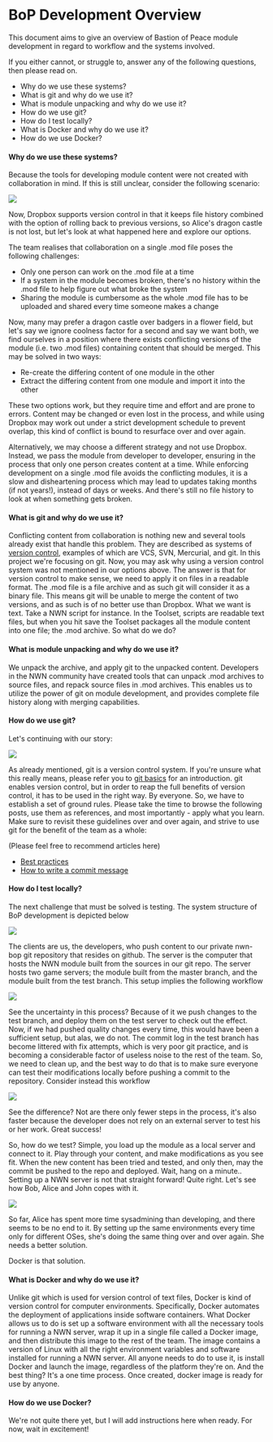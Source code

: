 # BoP Development Overview
This document aims to give an overview of Bastion of Peace module development in regard to workflow and the systems involved.

If you either cannot, or struggle to, answer any of the following questions, then please read on.
- Why do we use these systems?
- What is git and why do we use it?
- What is module unpacking and why do we use it?
- How do we use git?
- How do I test locally?
- What is Docker and why do we use it?
- How do we use Docker?

#### Why do we use these systems?
Because the tools for developing module content were not created with collaboration in mind. If this is still unclear, consider the following scenario:

![](https://docs.google.com/drawings/d/1wbBEAzqj6b7Bu9CmyRTxZ_zWPwHEgPWIuh9_453H_xU/pub?w=1950&h=1362)

Now, Dropbox supports version control in that it keeps file history combined with the option of rolling back to previous versions, so Alice's dragon castle is not lost, but let's look at what happened here and explore our options.

The team realises that collaboration on a single .mod file poses the following challenges:
- Only one person can work on the .mod file at a time
- If a system in the module becomes broken, there's no history within the .mod file to help figure out what broke the system
- Sharing the module is cumbersome as the whole .mod file has to be uploaded and shared every time someone makes a change

Now, many may prefer a dragon castle over badgers in a flower field, but let's say we ignore coolness factor for a second and say we want both, we find ourselves in a position where there exists conflicting versions of the module (i.e. two .mod files) containing content that should be merged. This may be solved in two ways:
- Re-create the differing content of one module in the other
- Extract the differing content from one module and import it into the other

These two options work, but they require time and effort and are prone to errors. Content may be changed or even lost in the process, and while using Dropbox may work out under a strict development schedule to prevent overlap, this kind of conflict is bound to resurface over and over again.

Alternatively, we may choose a different strategy and not use Dropbox. Instead, we pass the module from developer to developer, ensuring in the process that only one person creates content at a time. While enforcing development on a single .mod file avoids the conflicting modules, it is a slow and disheartening process which may lead to updates taking months (if not years!), instead of days or weeks. And there's still no file history to look at when something gets broken.

#### What is git and why do we use it?
Conflicting content from collaboration is nothing new and several tools already exist that handle this problem. They are described as systems of [version control](https://en.wikipedia.org/wiki/Version_control), examples of which are VCS, SVN, Mercurial, and git. In this project we're focusing on git. Now, you may ask why using a version control system was not mentioned in our options above. The answer is that for version control to make sense, we need to apply it on files in a readable format. The .mod file is a file archive and as such git will consider it as a binary file. This means git will be unable to merge the content of two versions, and as such is of no better use than Dropbox. What we want is text. Take a NWN script for instance. In the Toolset, scripts are readable text files, but when you hit save the Toolset packages all the module content into one file; the .mod archive. So what do we do?

#### What is module unpacking and why do we use it?
We unpack the archive, and apply git to the unpacked content. Developers in the NWN community have created tools that can unpack .mod archives to source files, and repack source files in .mod archives. This enables us to utilize the power of git on module development, and provides complete file history along with merging capabilities.

#### How do we use git?
Let's continuing with our story:

![](https://docs.google.com/drawings/d/1bBj-Amgu9Jxoj8twGi7SPBV0YGkQEqdWolwdlQY85dM/pub?w=994&h=459)

As already mentioned, git is a version control system. If you're unsure what this really means, please refer you to [git basics](https://git-scm.com/book/en/v2/Getting-Started-Git-Basics) for an introduction. git enables version control, but in order to reap the full benefits of version control, it has to be used in the right way. By everyone. So, we have to establish a set of ground rules. Please take the time to browse the following posts, use them as references, and most importantly - apply what you learn. Make sure to revisit these guidelines over and over again, and strive to use git for the benefit of the team as a whole:

(Please feel free to recommend articles here)
- [Best practices](https://sethrobertson.github.io/GitBestPractices/)
- [How to write a commit message](http://chris.beams.io/posts/git-commit/)

#### How do I test locally?
The next challenge that must be solved is testing. The system structure of BoP development is depicted below

![](https://docs.google.com/drawings/d/1SjIQHoDVnX655HiwWPm4y-thbRnUwZCwz4Wp20ACF9A/pub?w=923&h=468)

The clients are us, the developers, who push content to our private nwn-bop git repository that resides on github. The server is the computer that hosts the NWN module built from the sources in our git repo. The server hosts two game servers; the module built from the master branch, and the module built from the test branch. This setup implies the following workflow

![](https://docs.google.com/drawings/d/1mgSCKNuMSwFvT3WrLuE5dDpz22ubl-j6I90m4lndKVs/pub?w=1280&h=253)

See the uncertainty in this process? Because of it we push changes to the test branch, and deploy them on the test server to check out the effect. Now, if we had pushed quality changes every time, this would have been a sufficient setup, but alas, we do not.  The commit log in the test branch has become littered with fix attempts, which is very poor git practice, and is becoming a considerable factor of useless noise to the rest of the team. So, we need to clean up, and the best way to do that is to make sure everyone can test their modifications locally before pushing a commit to the repository. Consider instead this workflow

![](https://docs.google.com/drawings/d/1xaxCjRI5DvxmrFXiBNI3xeOxHriadnCQznerkyWt1rc/pub?w=788&h=194)

See the difference? Not are there only fewer steps in the process, it's also faster because the developer does not rely on an external server to test his or her work. Great success!

So, how do we test? Simple, you load up the module as a local server and connect to it. Play through your content, and make modifications as you see fit. When the new content has been tried and tested, and only then, may the commit be pushed to the repo and deployed. Wait, hang on a minute.. Setting up a NWN server is not that straight forward! Quite right. Let's see how Bob, Alice and John copes with it.

![](https://docs.google.com/drawings/d/1D6PMtf6oRRKKEFOU3dc2EfdzEA6uaS7aRVIyS-KZ_QA/pub?w=948&h=991)

So far, Alice has spent more time sysadmining than developing, and there seems to be no end to it. By setting up the same environments every time only for different OSes, she's doing the same thing over and over again. She needs a better solution.

Docker is that solution.

#### What is Docker and why do we use it?

Unlike git which is used for version control of text files, Docker is kind of version control for computer environments. Specifically, Docker automates the deployment of applications inside software containers. What Docker allows us to do is set up a software environment with all the necessary tools for running a NWN server, wrap it up in a single file called a Docker image, and then distribute this image to the rest of the team. The image contains a version of Linux with all the right environment variables and software installed for running a NWN server. All anyone needs to do to use it, is install Docker and launch the image, regardless of the platform they're on. And the best thing? It's a one time process. Once created, docker image is ready for use by anyone.

#### How do we use Docker?

We're not quite there yet, but I will add instructions here when ready. For now, wait in excitement!
